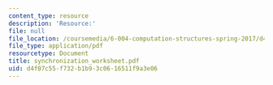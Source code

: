 ```yaml
---
content_type: resource
description: 'Resource:'
file: null
file_location: /coursemedia/6-004-computation-structures-spring-2017/d4f07c55f732b1b93c0616511f9a3e06_synchronization_worksheet.pdf
file_type: application/pdf
resourcetype: Document
title: synchronization_worksheet.pdf
uid: d4f07c55-f732-b1b9-3c06-16511f9a3e06
---
```


